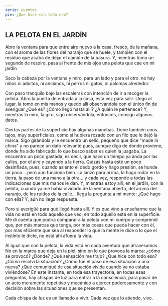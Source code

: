 ```yaml
---
serie: cuentos
pie: ¿Que hice con todo eso?
---
```


## LA PELOTA EN EL JARDÍN

Abro la ventana para que entre aire nuevo a la casa, fresco, de la mañana, con el aroma de las flores del naranjo que se huele, y también con el residuo que acaba de dejar el camión de la basura. Y, mientras tomo un segundo de respiro, pasa al frente de mis ojos una pelota que cae en mi jardín

Saco la cabeza por la ventana y miro, para un lado y para el otro. no hay niños ni adultos, ni ancianos, ni perros ni gatos, ni palomas alrededor.

Con paso tranquilo bajo las escaleras con intención de ir a recoger la pelota. Abro la puerta de entrada a la casa, esta vez para salir. Llego al lugar, la tomo en mis manos y quedo allí observándola con el único fin de averiguar ¿Qué es? ¿Cómo llegó hasta allí? ¿A quién le pertenece? Y, mientras la miro, la giro, sigo observándola, entonces, consigo algunos datos.

Ciertas partes de la superficie hay algunas manchas. Tiene también unos tajos, muy superficiales, como si hubiera rozado con un filo que le dejó la marca. Sigo girándola y le encuentro un sello, pequeño que dice "made in china" y no parece un dato relevante pues, aunque diga de donde proviene, donde ha sido fabricada, lo que busco saber es quien la juagaba. La encuentro un poco gastada, es decir, que hace un tiempo ya anda por las calles, por el aire y cayendo a la tierra. Quizás hasta esté un poco desinflada, pues, cuando asiento el dedo gordo y hago presión, se hunde un poco… pero aún funciona bien. La lanzo para arriba, la hago rodar en la tierra, la paso de una mano a la otra… y cada vez, responde a todas las indicaciones que mis manos le dan. Y, mientras estoy allí, en el jardín, con la pelota; cuando ya me había olvidado de la ventana abierta, del aroma del naranjo, de los ruidos de la calle… llega la pregunta a mi mente: ¿Qué hago con ella? Y, aún no llega respuesta.

Pero si averigüé para qué llegó hasta allí.
Y es que vino a enseñarme que la vida no está en todo aquello que veo, en todo aquello está en la superficie. Me di cuenta que podría comparar a la pelota con mi cuerpo y comprendí que, por más marcas que tenga, por más cosas que pueda hacer con él, por más eficiente que sea al responder lo que la mente le dice o lo que el instinto le dicte, no está ahí afuera la vida.

Al igual que con la pelota, la vida está en cada aventura que atravesamos. No en la marca que deja en la piel, sino en lo que provoca la marca: ¿cómo se provocó? ¿Dónde? ¿Qué sensación me trajo? ¿Que hice con todo eso? ¿Cómo resolví la situación? ¿Cómo fue el paso de esa situación a una nueva? ¿Qué comuniqué de esa situación vivida cuando ya no estaba viviéndose? En este instante, en toda esa trayectoria, en todas esas preguntas, hay chispas de luz para entrar a la consciencia, para pasar de un acto meramente repetitivo y mecánico a ejercer poderosamente y con decisión sobre las situaciones que se presentan.

Cada chispa de luz es un llamado a vivir.
Cada vez que lo atiendo, vivo.
